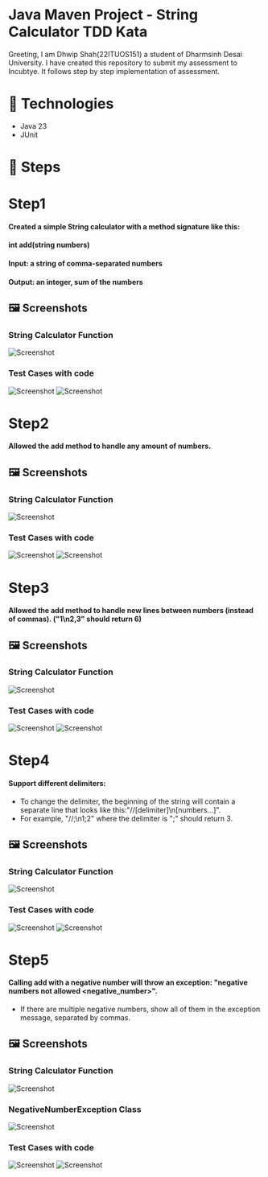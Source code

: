 # Java Maven Project - String Calculator TDD Kata

Greeting,
I am Dhwip Shah(22ITUOS151) a student of Dharmsinh Desai University.
I have created this repository to submit my assessment to Incubtye.
It follows step by step implementation of assessment.

# 🔧 Technologies

- Java 23
- JUnit

# 🚀 Steps
# Step1

#### Created a simple String calculator with a method signature like this:
#### int add(string numbers)
#### Input: a string of comma-separated numbers
#### Output: an integer, sum of the numbers



## 🖼️ Screenshots

### String Calculator Function

![Screenshot](screenshots/StringFunc1.png)

### Test Cases with code

![Screenshot](screenshots/TestCaseCode1.png)
![Screenshot](screenshots/TestCaseOutput1.png)

# Step2

#### Allowed the add method to handle any amount of numbers.

## 🖼️ Screenshots

### String Calculator Function
![Screenshot](screenshots/StringFunc1.png)

### Test Cases with code

![Screenshot](screenshots/TestCaseCode2.png)
![Screenshot](screenshots/TestCaseOutput2.png)

# Step3

#### Allowed the add method to handle new lines between numbers (instead of commas). ("1\n2,3" should return 6)

## 🖼️ Screenshots

### String Calculator Function
![Screenshot](screenshots/StringFunc2.png)

### Test Cases with code

![Screenshot](screenshots/TestCaseCode3.png)
![Screenshot](screenshots/TestCaseOutput3.png)

# Step4

#### Support different delimiters:

- To change the delimiter, the beginning of the string will contain a separate line that looks like this:"//[delimiter]\n[numbers…]". 
- For example, "//;\n1;2" where the delimiter is ";" should return 3.

## 🖼️ Screenshots

### String Calculator Function
![Screenshot](screenshots/StringFunc3.png)

### Test Cases with code

![Screenshot](screenshots/TestCaseCode4.png)
![Screenshot](screenshots/TestCaseOutput4.png)

# Step5

#### Calling add with a negative number will throw an exception: "negative numbers not allowed <negative_number>".

- If there are multiple negative numbers, show all of them in the exception message, separated by commas.

## 🖼️ Screenshots

### String Calculator Function

![Screenshot](screenshots/StringFunc4.png)

### NegativeNumberException Class

![Screenshot](screenshots/NegativeExcepClass.png)

### Test Cases with code

![Screenshot](screenshots/TestCaseCode4.png)
![Screenshot](screenshots/TestCaseOutput4.png)